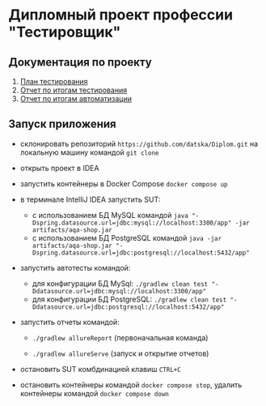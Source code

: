 # Дипломный проект профессии "Тестировщик"

## Документация по проекту
1. [План тестирования](https://github.com/datska/Diplom/blob/master/docs/Plan.md)
2. [Отчет по итогам тестирования](https://github.com/datska/Diplom/blob/master/docs/Report.md)
3. [Отчет по итогам автоматизации](https://github.com/datska/Diplom/blob/master/docs/Report.md)

## Запуск приложения


* склонировать репозиторий `https://github.com/datska/Diplom.git` на локальную машину командой `git clone`

* открыть проект в IDEA

* запустить контейнеры в Docker Compose `docker compose up`
* в терминале IntelliJ IDEA запустить SUT:

    - с использованием БД MySQL командой `java "-Dspring.datasource.url=jdbc:mysql://localhost:3300/app" -jar artifacts/aqa-shop.jar`
    - с использованием БД PostgreSQL командой `java -jar artifacts/aqa-shop.jar "-Dspring.datasource.url=jdbc:postgresql://localhost:5432/app"`

* запустить автотесты командой:

    - для конфигурации БД MySql:
      `./gradlew clean test "-Ddatasource.url=jdbc:mysql://localhost:3300/app"`
    - для конфигурации БД PostgreSQL:
      `./gradlew clean test "-Ddatasource.url=jdbc:postgresql://localhost:5432/app"`

* запустить отчеты командой:

    - `./gradlew allureReport` (первоначальная команда)

    - `./gradlew allureServe` (запуск и открытие отчетов)

* остановить SUT комбдинацией клавиш `CTRL+C`

* остановить контейнеры командой `docker compose stop`, удалить контейнеры командой `docker compose down`
